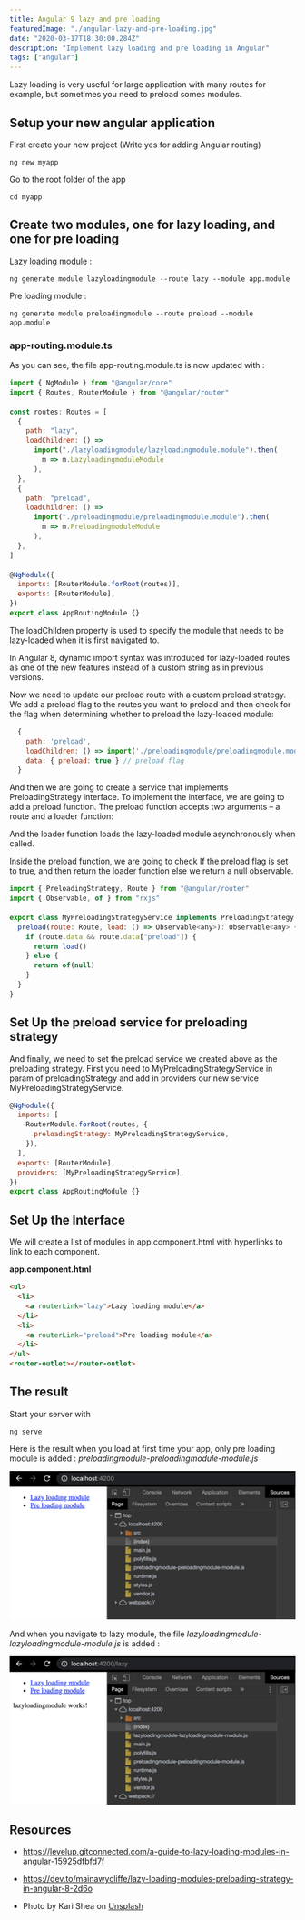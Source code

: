 ```yaml
---
title: Angular 9 lazy and pre loading
featuredImage: "./angular-lazy-and-pre-loading.jpg"
date: "2020-03-17T18:30:00.284Z"
description: "Implement lazy loading and pre loading in Angular"
tags: ["angular"]
---
```


Lazy loading is very useful for large application with many routes for example, but sometimes you need to preload somes modules.

## Setup your new angular application

First create your new project (Write yes for adding Angular routing)

```
ng new myapp
```

Go to the root folder of the app

```
cd myapp
```

## Create two modules, one for lazy loading, and one for pre loading

Lazy loading module :

```
ng generate module lazyloadingmodule --route lazy --module app.module
```

Pre loading module :

```
ng generate module preloadingmodule --route preload --module app.module
```

### app-routing.module.ts

As you can see, the file app-routing.module.ts is now updated with :

```javascript
import { NgModule } from "@angular/core"
import { Routes, RouterModule } from "@angular/router"

const routes: Routes = [
  {
    path: "lazy",
    loadChildren: () =>
      import("./lazyloadingmodule/lazyloadingmodule.module").then(
        m => m.LazyloadingmoduleModule
      ),
  },
  {
    path: "preload",
    loadChildren: () =>
      import("./preloadingmodule/preloadingmodule.module").then(
        m => m.PreloadingmoduleModule
      ),
  },
]

@NgModule({
  imports: [RouterModule.forRoot(routes)],
  exports: [RouterModule],
})
export class AppRoutingModule {}
```

The loadChildren property is used to specify the module that needs to be lazy-loaded when it is first navigated to.

In Angular 8, dynamic import syntax was introduced for lazy-loaded routes as one of the new features instead of a custom string as in previous versions.

Now we need to update our preload route with a custom preload strategy.
We add a preload flag to the routes you want to preload and then check for the flag when determining whether to preload the lazy-loaded module:

```javascript
  {
    path: 'preload',
    loadChildren: () => import('./preloadingmodule/preloadingmodule.module').then(m => m.PreloadingmoduleModule),
    data: { preload: true } // preload flag
  }
```

And then we are going to create a service that implements PreloadingStrategy interface. To implement the interface, we are going to add a preload function. The preload function accepts two arguments – a route and a loader function:

And the loader function loads the lazy-loaded module asynchronously when called.

Inside the preload function, we are going to check If the preload flag is set to true, and then return the loader function else we return a null observable.

```javascript
import { PreloadingStrategy, Route } from "@angular/router"
import { Observable, of } from "rxjs"

export class MyPreloadingStrategyService implements PreloadingStrategy {
  preload(route: Route, load: () => Observable<any>): Observable<any> {
    if (route.data && route.data["preload"]) {
      return load()
    } else {
      return of(null)
    }
  }
}
```

## Set Up the preload service for preloading strategy

And finally, we need to set the preload service we created above as the preloading strategy. First you need to MyPreloadingStrategyService in param of preloadingStrategy and add in providers our new service MyPreloadingStrategyService.

```javascript
@NgModule({
  imports: [
    RouterModule.forRoot(routes, {
      preloadingStrategy: MyPreloadingStrategyService,
    }),
  ],
  exports: [RouterModule],
  providers: [MyPreloadingStrategyService],
})
export class AppRoutingModule {}
```

## Set Up the Interface

We will create a list of modules in app.component.html with hyperlinks to link to each component.

**app.component.html**

```html
<ul>
  <li>
    <a routerLink="lazy">Lazy loading module</a>
  </li>
  <li>
    <a routerLink="preload">Pre loading module</a>
  </li>
</ul>
<router-outlet></router-outlet>
```

## The result

Start your server with

```
ng serve
```

Here is the result when you load at first time your app, only pre loading module is added : _preloadingmodule-preloadingmodule-module.js_

![Pre loading module is added][preloadingmodule]

[preloadingmodule]: pre-loading-module.png

And when you navigate to lazy module, the file _lazyloadingmodule-lazyloadingmodule-module.js_ is added :

![Lazy loading module is added][lazyloadingmodule]

[lazyloadingmodule]: lazy-loading-module.png

## Resources

- https://levelup.gitconnected.com/a-guide-to-lazy-loading-modules-in-angular-15925dfbfd7f

- https://dev.to/mainawycliffe/lazy-loading-modules-preloading-strategy-in-angular-8-2d6o

- Photo by Kari Shea on [Unsplash](https://unsplash.com/photos/eMzblc6JmXM)
